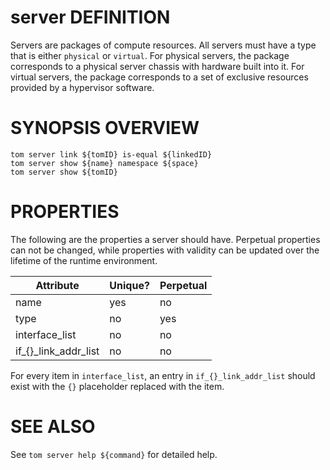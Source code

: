 # server DEFINITION

Servers are packages of compute resources. All servers must have a type
that is either `physical` or `virtual`.
For physical servers, the package corresponds to a physical server
chassis with hardware built into it. For virtual servers, the package
corresponds to a set of exclusive resources provided by a hypervisor
software.

# SYNOPSIS OVERVIEW

```
tom server link ${tomID} is-equal ${linkedID}
tom server show ${name} namespace ${space}
tom server show ${tomID}
```

# PROPERTIES

The following are the properties a server should have.
Perpetual properties can not be changed, while properties with validity
can be updated over the lifetime of the runtime environment.

Attribute | Unique? | Perpetual
 -------- | ------- | ---------
name | yes | no
type | no | yes
interface_list | no | no
if_{}_link_addr_list | no | no

For every item in `interface_list`, an entry in `if_{}_link_addr_list`
should exist with the `{}` placeholder replaced with the item.

# SEE ALSO

See `tom server help ${command}` for detailed help.
